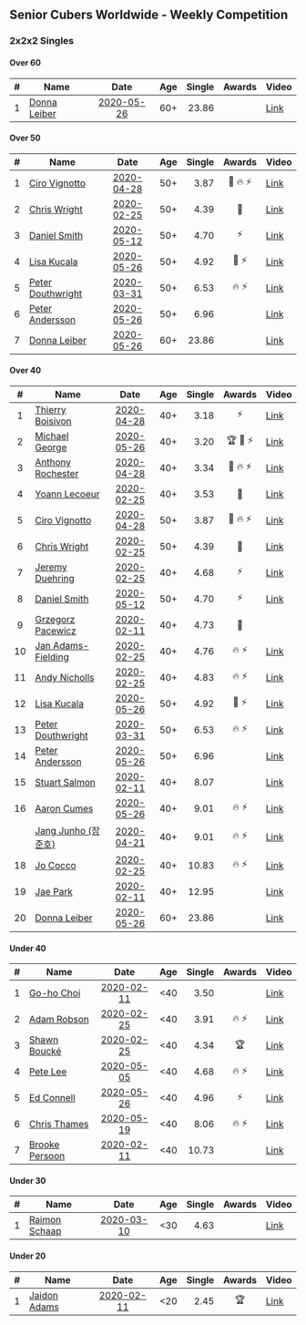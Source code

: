 ## Senior Cubers Worldwide - Weekly Competition
### 2x2x2 Singles

#### Over 60

| # | Name | Date | Age | Single | Awards | Video |
| :--: | -- | :--: | :--: | --: | :--: | -- |
| 1 | [Donna Leiber](../persons/donna_leiber.md) | [2020-05-26](results/2020-05-26.md) | 60+ | 23.86 |  | [Link](https://www.facebook.com/events/688407551989463/permalink/690853598411525/) |

#### Over 50

| # | Name | Date | Age | Single | Awards | Video |
| :--: | -- | :--: | :--: | --: | :--: | -- |
| 1 | [Ciro Vignotto](../persons/ciro_vignotto.md) | [2020-04-28](results/2020-04-28.md) | 50+ | 3.87 | 🥈 🔥 ⚡ | [Link](https://www.facebook.com/events/535188653858103/permalink/535791083797860/) |
| 2 | [Chris Wright](../persons/chris_wright.md) | [2020-02-25](results/2020-02-25.md) | 50+ | 4.39 | 🥈 | [Link](https://www.facebook.com/events/2972213492840148/permalink/2980258662035631/) |
| 3 | [Daniel Smith](../persons/daniel_smith.md) | [2020-05-12](results/2020-05-12.md) | 50+ | 4.70 | ⚡ | [Link](https://www.facebook.com/events/546188069600739/permalink/549592292593650/) |
| 4 | [Lisa Kucala](../persons/lisa_kucala.md) | [2020-05-26](results/2020-05-26.md) | 50+ | 4.92 | 🥉 ⚡ | [Link](https://www.facebook.com/events/688407551989463/permalink/691370505026501/) |
| 5 | [Peter Douthwright](../persons/peter_douthwright.md) | [2020-03-31](results/2020-03-31.md) | 50+ | 6.53 | 🔥 ⚡ | [Link](https://www.facebook.com/events/637372103486119/permalink/641080066448656/) |
| 6 | [Peter Andersson](../persons/peter_andersson.md) | [2020-05-26](results/2020-05-26.md) | 50+ | 6.96 |  | [Link](https://www.facebook.com/events/688407551989463/permalink/690673085096243/) |
| 7 | [Donna Leiber](../persons/donna_leiber.md) | [2020-05-26](results/2020-05-26.md) | 60+ | 23.86 |  | [Link](https://www.facebook.com/events/688407551989463/permalink/690853598411525/) |

#### Over 40

| # | Name | Date | Age | Single | Awards | Video |
| :--: | -- | :--: | :--: | --: | :--: | -- |
| 1 | [Thierry Boisivon](../persons/thierry_boisivon.md) | [2020-04-28](results/2020-04-28.md) | 40+ | 3.18 | ⚡ | [Link](https://www.facebook.com/events/535188653858103/permalink/536874390356196/) |
| 2 | [Michael George](../persons/michael_george.md) | [2020-05-26](results/2020-05-26.md) | 40+ | 3.20 | 🏆 🥇 ⚡ | [Link](https://www.facebook.com/events/688407551989463/permalink/691880678308817/) |
| 3 | [Anthony Rochester](../persons/anthony_rochester.md) | [2020-04-28](results/2020-04-28.md) | 40+ | 3.34 | 🥉 🔥 ⚡ | [Link](https://www.facebook.com/events/535188653858103/permalink/535220337188268/) |
| 4 | [Yoann Lecoeur](../persons/yoann_lecoeur.md) | [2020-02-25](results/2020-02-25.md) | 40+ | 3.53 | 🥉 | [Link](https://www.facebook.com/events/2972213492840148/permalink/2982133431848154/) |
| 5 | [Ciro Vignotto](../persons/ciro_vignotto.md) | [2020-04-28](results/2020-04-28.md) | 50+ | 3.87 | 🥈 🔥 ⚡ | [Link](https://www.facebook.com/events/535188653858103/permalink/535791083797860/) |
| 6 | [Chris Wright](../persons/chris_wright.md) | [2020-02-25](results/2020-02-25.md) | 50+ | 4.39 | 🥈 | [Link](https://www.facebook.com/events/2972213492840148/permalink/2980258662035631/) |
| 7 | [Jeremy Duehring](../persons/jeremy_duehring.md) | [2020-02-25](results/2020-02-25.md) | 40+ | 4.68 | ⚡ | [Link](https://www.facebook.com/events/2972213492840148/permalink/2975847589143405/) |
| 8 | [Daniel Smith](../persons/daniel_smith.md) | [2020-05-12](results/2020-05-12.md) | 50+ | 4.70 | ⚡ | [Link](https://www.facebook.com/events/546188069600739/permalink/549592292593650/) |
| 9 | [Grzegorz Pacewicz](../persons/grzegorz_pacewicz.md) | [2020-02-11](results/2020-02-11.md) | 40+ | 4.73 | 🥉 | |
| 10 | [Jan Adams-Fielding](../persons/jan_adams-fielding.md) | [2020-02-25](results/2020-02-25.md) | 40+ | 4.76 | 🔥 ⚡ | [Link](https://www.facebook.com/events/2972213492840148/permalink/2982607318467432/) |
| 11 | [Andy Nicholls](../persons/andy_nicholls.md) | [2020-02-25](results/2020-02-25.md) | 40+ | 4.83 | 🔥 ⚡ | [Link](https://www.facebook.com/events/2972213492840148/permalink/2980371598691004/) |
| 12 | [Lisa Kucala](../persons/lisa_kucala.md) | [2020-05-26](results/2020-05-26.md) | 50+ | 4.92 | 🥉 ⚡ | [Link](https://www.facebook.com/events/688407551989463/permalink/691370505026501/) |
| 13 | [Peter Douthwright](../persons/peter_douthwright.md) | [2020-03-31](results/2020-03-31.md) | 50+ | 6.53 | 🔥 ⚡ | [Link](https://www.facebook.com/events/637372103486119/permalink/641080066448656/) |
| 14 | [Peter Andersson](../persons/peter_andersson.md) | [2020-05-26](results/2020-05-26.md) | 50+ | 6.96 |  | [Link](https://www.facebook.com/events/688407551989463/permalink/690673085096243/) |
| 15 | [Stuart Salmon](../persons/stuart_salmon.md) | [2020-02-11](results/2020-02-11.md) | 40+ | 8.07 |  | [Link](https://www.facebook.com/events/176704156956327/permalink/181182663175143/) |
| 16 | [Aaron Cumes](../persons/aaron_cumes.md) | [2020-05-26](results/2020-05-26.md) | 40+ | 9.01 | 🔥 ⚡ | [Link](https://www.facebook.com/events/688407551989463/permalink/689016551928563/) |
| | [Jang Junho (장준호)](../persons/jang_junho.md) | [2020-04-21](results/2020-04-21.md) | 40+ | 9.01 | 🔥 ⚡ | [Link](https://www.facebook.com/events/880278499062375/permalink/884489028641322/) |
| 18 | [Jo Cocco](../persons/jo_cocco.md) | [2020-02-25](results/2020-02-25.md) | 40+ | 10.83 | 🔥 ⚡ | [Link](https://www.facebook.com/events/2972213492840148/permalink/2981767918551372/) |
| 19 | [Jae Park](../persons/jae_park.md) | [2020-02-11](results/2020-02-11.md) | 40+ | 12.95 |  | [Link](https://www.facebook.com/events/176704156956327/permalink/177449880215088/) |
| 20 | [Donna Leiber](../persons/donna_leiber.md) | [2020-05-26](results/2020-05-26.md) | 60+ | 23.86 |  | [Link](https://www.facebook.com/events/688407551989463/permalink/690853598411525/) |

#### Under 40

| # | Name | Date | Age | Single | Awards | Video |
| :--: | -- | :--: | :--: | --: | :--: | -- |
| 1 | [Go-ho Choi](../persons/go-ho_choi.md) | [2020-02-11](results/2020-02-11.md) | <40 | 3.50 |  | [Link](https://www.facebook.com/events/176704156956327/permalink/178287783464631/) |
| 2 | [Adam Robson](../persons/adam_robson.md) | [2020-02-25](results/2020-02-25.md) | <40 | 3.91 | 🔥 ⚡ | [Link](https://www.facebook.com/events/2972213492840148/permalink/2979462932115204/) |
| 3 | [Shawn Boucké](../persons/shawn_boucke.md) | [2020-02-25](results/2020-02-25.md) | <40 | 4.34 | 🏆 | [Link](https://www.facebook.com/events/2972213492840148/permalink/2975010722560425/) |
| 4 | [Pete Lee](../persons/pete_lee.md) | [2020-05-05](results/2020-05-05.md) | <40 | 4.68 | 🔥 ⚡ | [Link](https://www.facebook.com/events/3313106775587396/permalink/3316052955292778/) |
| 5 | [Ed Connell](../persons/ed_connell.md) | [2020-05-26](results/2020-05-26.md) | <40 | 4.96 | ⚡ | [Link](https://www.facebook.com/events/688407551989463/permalink/691158718381013/) |
| 6 | [Chris Thames](../persons/chris_thames.md) | [2020-05-19](results/2020-05-19.md) | <40 | 8.06 | 🔥 ⚡ | [Link](https://www.facebook.com/events/1880761498725633/permalink/1883380035130446/) |
| 7 | [Brooke Persoon](../persons/brooke_persoon.md) | [2020-02-11](results/2020-02-11.md) | <40 | 10.73 |  | [Link](https://www.facebook.com/events/176704156956327/permalink/181292296497513/) |

#### Under 30

| # | Name | Date | Age | Single | Awards | Video |
| :--: | -- | :--: | :--: | --: | :--: | -- |
| 1 | [Raimon Schaap](../persons/raimon_schaap.md) | [2020-03-10](results/2020-03-10.md) | <30 | 4.63 |  | [Link](https://www.facebook.com/events/654143022005686/permalink/657641461655842/) |

#### Under 20

| # | Name | Date | Age | Single | Awards | Video |
| :--: | -- | :--: | :--: | --: | :--: | -- |
| 1 | [Jaidon Adams](../persons/jaidon_adams.md) | [2020-02-11](results/2020-02-11.md) | <20 | 2.45 | 🏆 | [Link](https://www.facebook.com/events/176704156956327/permalink/180633799896696/) |


<!-- Global site tag (gtag.js) - Google Analytics -->
<script async src="https://www.googletagmanager.com/gtag/js?id=UA-86348435-3"></script>
<script>window.dataLayer = window.dataLayer || []; function gtag() {dataLayer.push(arguments);} gtag('js', new Date()); gtag('config', 'UA-86348435-3');</script>
